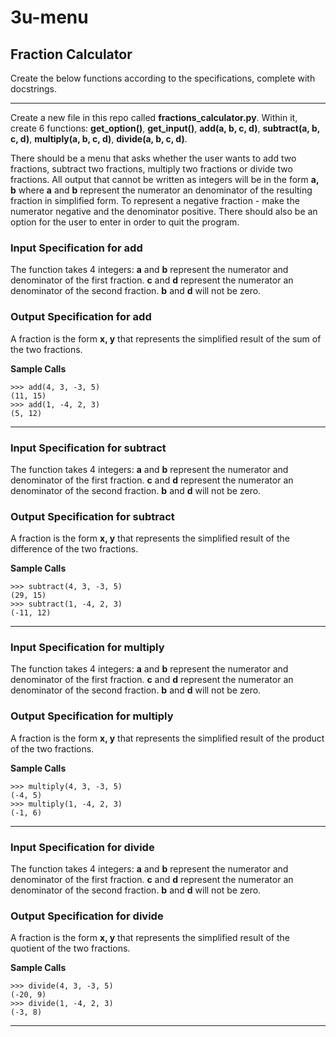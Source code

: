 # 3u-menu

Fraction Calculator
---

Create the below functions according to the specifications, complete with docstrings.

---------

Create a new file in this repo called **fractions_calculator.py**. Within it, create 6 functions: **get_option()**, **get_input()**, **add(a, b, c, d)**, **subtract(a, b, c, d)**, **multiply(a, b, c, d)**, **divide(a, b, c, d)**.

There should be a menu that asks whether the user wants to add two fractions, subtract two fractions, multiply two fractions or divide two fractions. All output that cannot be written as integers will be in the form **a, b** where **a** and **b** represent the numerator an denominator of the resulting fraction in simplified form. To represent a negative fraction - make the numerator negative and the denominator positive. There should also be an option for the user to enter in order to quit the program.

### Input Specification for add

The function takes 4 integers: **a** and **b** represent the numerator and denominator of the first fraction. **c** and **d** represent the numerator an denominator of the second fraction. **b** and **d** will not be zero.

### Output Specification for add

A fraction is the form **x, y** that represents the simplified result of the sum of the two fractions.

**Sample Calls**
```
>>> add(4, 3, -3, 5)
(11, 15)
>>> add(1, -4, 2, 3)
(5, 12)
```
---------

### Input Specification for subtract

The function takes 4 integers: **a** and **b** represent the numerator and denominator of the first fraction. **c** and **d** represent the numerator an denominator of the second fraction. **b** and **d** will not be zero.

### Output Specification for subtract

A fraction is the form **x, y** that represents the simplified result of the difference of the two fractions.

**Sample Calls**
```
>>> subtract(4, 3, -3, 5)
(29, 15)
>>> subtract(1, -4, 2, 3)
(-11, 12)
```
---------


### Input Specification for multiply

The function takes 4 integers: **a** and **b** represent the numerator and denominator of the first fraction. **c** and **d** represent the numerator an denominator of the second fraction. **b** and **d** will not be zero.

### Output Specification for multiply

A fraction is the form **x, y** that represents the simplified result of the product of the two fractions.

**Sample Calls**
```
>>> multiply(4, 3, -3, 5)
(-4, 5)
>>> multiply(1, -4, 2, 3)
(-1, 6)
```

---------

### Input Specification for divide

The function takes 4 integers: **a** and **b** represent the numerator and denominator of the first fraction. **c** and **d** represent the numerator an denominator of the second fraction. **b** and **d** will not be zero.

### Output Specification for divide

A fraction is the form **x, y** that represents the simplified result of the quotient of the two fractions.

**Sample Calls**
```
>>> divide(4, 3, -3, 5)
(-20, 9)
>>> divide(1, -4, 2, 3)
(-3, 8)
```

---------
